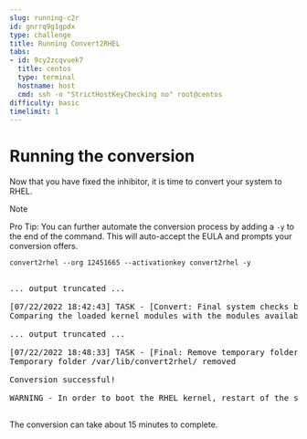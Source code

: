 ```yaml
---
slug: running-c2r
id: gnrrq9g1gpdx
type: challenge
title: Running Convert2RHEL
tabs:
- id: 9cy2zcqvuek7
  title: centos
  type: terminal
  hostname: host
  cmd: ssh -o "StrictHostKeyChecking no" root@centos
difficulty: basic
timelimit: 1
---
```


Running the conversion
===
Now that you have fixed the inhibitor, it is time to convert your system to RHEL.

> [!NOTE]
> Pro Tip: You can further automate the conversion process by adding a `-y` to the end of the command. This will auto-accept the EULA and prompts your conversion offers.

```bash,run
convert2rhel --org 12451665 --activationkey convert2rhel -y
```

<pre class='file'>

... output truncated ...

[07/22/2022 18:42:43] TASK - [Convert: Final system checks before main conversion] **************
Comparing the loaded kernel modules with the modules available in the following RHEL kernel packages available in the enabled repositories:

... output truncated ...

[07/22/2022 18:48:33] TASK - [Final: Remove temporary folder /var/lib/convert2rhel/] ************
Temporary folder /var/lib/convert2rhel/ removed

Conversion successful!

WARNING - In order to boot the RHEL kernel, restart of the system is needed.

</pre>

The conversion can take about 15 minutes to complete.

